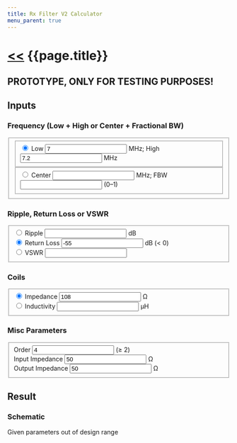 ```yaml
---
title: Rx Filter V2 Calculator
menu_parent: true
---
```


# [\<<](.) {{page.title}}

## **PROTOTYPE, ONLY FOR TESTING PURPOSES!**

## Inputs

<form action="#">
<h3>Frequency (Low + High or Center + Fractional BW)</h3>
<fieldset id="frequency-selection">
    <fieldset id="frequency-selection-low-high">
        <label><input type="radio" name="frequency-selection" id="frequency-selection-low-high-radio" checked>
        Low <input type="number" id="frequency-selection-low" min="0" step="any" value="7"> MHz;
        High <input type="number" id="frequency-selection-high" min="0" step="any" value="7.2"> MHz</label><br>
    </fieldset>
    <fieldset id="frequency-selection-center-fbw">
        <label><input type="radio" name="frequency-selection" id="frequency-selection-center-fbw-radio">
        Center <input type="number" id="frequency-selection-center" min="0" step="any" readonly> MHz;
        FBW <input type="number" id="frequency-selection-fbw" min="0" max="1" step="any" readonly> (0&ndash;1)</label>
    </fieldset>
</fieldset>
<h3>Ripple, Return Loss or VSWR</h3>
<fieldset id="ripple-return-vswr">
    <label><input type="radio" name="ripple-return-vswr" id="ripple-radio">
    Ripple <input type="number" id="ripple" min="0" step="any" readonly> dB</label><br>
    <label><input type="radio" name="ripple-return-vswr" id="return-radio" checked>
    Return Loss <input type="number" id="return" max="0" step="any" value="-55"> dB (&lt; 0)</label><br>
    <label><input type="radio" name="ripple-return-vswr" id="vswr-radio">
    VSWR <input type="number" id="vswr" min="1" step="any" readonly></label>
</fieldset>
<h3>Coils</h3>
<fieldset id="coils">
    <label><input type="radio" name="coils" id="coils-impedance-radio" checked>
    Impedance <input type="number" id="coils-impedance" min="0" step="any" value="108"> &#x2126;</label><br>
    <label><input type="radio" name="coils" id="coils-inductivity-radio">
    Inductivity <input type="number" id="coils-inductivity" min="0" step="any" readonly> &micro;H</label>
</fieldset>
<h3>Misc Parameters</h3>
<fieldset id="misc-params">
    <label>Order <input type="number" id="order" min="2" step="1" value="4"> (&ge; 2)</label><br>
    <label>Input Impedance <input type="number" id="input-impedance" min="0" step="any" value="50"> &#x2126;</label><br>
    <label>Output Impedance <input type="number" id="output-impedance" min="0" step="any" value="50"> &#x2126;</label>
</fieldset>
<!--<h3>Q Factors (only for filter curve plot)</h3>
<fieldset id="q-factors">
    <label>Capacitors <input type="number" id="capacitor-q-factor" min="0" step="any" value="1000"></label><br>
    <label>Coils <input type="number" id="coils-q-factor" min="0" step="any" value="100"></label>
</fieldset>-->
</form>

## Result

### Schematic

<div id="calculation-error">Given parameters out of design range</div>

<svg id="schematic-output" width="100%" height="0em"></svg>

<!--### Filter Curve

<div id="curveplot"></div>

<script src="https://unpkg.com/d3@3/d3.min.js"></script>
<script src="https://unpkg.com/function-plot@1/dist/function-plot.js"></script>
-->
<script>
(function(){
const low_high_radio = document.getElementById('frequency-selection-low-high-radio')
const center_fbw_radio = document.getElementById('frequency-selection-center-fbw-radio')

const low_field = document.getElementById('frequency-selection-low')
const high_field = document.getElementById('frequency-selection-high')
const center_field = document.getElementById('frequency-selection-center')
const fbw_field = document.getElementById('frequency-selection-fbw')

const ripple_radio = document.getElementById('ripple-radio')
const return_radio = document.getElementById('return-radio')
const vswr_radio = document.getElementById('vswr-radio')

const ripple_field = document.getElementById('ripple')
const return_field = document.getElementById('return')
const vswr_field = document.getElementById('vswr')

const impedance_radio = document.getElementById('coils-impedance-radio')
const inductivity_radio = document.getElementById('coils-inductivity-radio')

const impedance_field = document.getElementById('coils-impedance')
const inductivity_field = document.getElementById('coils-inductivity')

const order_field = document.getElementById('order')
const input_impedance_field = document.getElementById('input-impedance')
const output_impedance_field = document.getElementById('output-impedance')

const calculation_error = document.getElementById('calculation-error')
const schematic_field = document.getElementById('schematic-output')

;[low_high_radio, center_fbw_radio].forEach(function(el) {
    el.addEventListener('input', function(_) {
        if (low_high_radio.checked) {
            low_field.readOnly = false
            high_field.readOnly = false
            center_field.readOnly = true
            fbw_field.readOnly = true
        } else {
            low_field.readOnly = true
            high_field.readOnly = true
            center_field.readOnly = false
            fbw_field.readOnly = false
        }
    })
})

function recalculate_center_fbw() {
    const low = Number(low_field.value)
    const high = Number(high_field.value)
    const center = Math.sqrt(low * high)
    center_field.value = center
    fbw_field.value = (high - low) / center
}
;[low_field, high_field].forEach(function(el) {
    el.addEventListener('input', function(_) {
        recalculate_center_fbw()
        recalculate_coils()
        recalculate_schematic()
    });
})
recalculate_center_fbw()
;[center_field, fbw_field].forEach(function(el) {
    el.addEventListener('input', function(_) {
        // WolframAlpha query used: solve f=(h-k)/x, x=sqrt(k*h) for k
        const center = Number(center_field.value)
        const fbw = Number(fbw_field.value)
        const center_ = Math.sqrt((Math.pow(fbw, 2) + 4) * Math.pow(center, 2))
        low_field.value = 0.5 * (center_ - fbw * center)
        high_field.value = 0.5 * (center_ + fbw * center)
        recalculate_schematic()
    })
})

;[ripple_radio, return_radio, vswr_radio].forEach(function(el) {
    el.addEventListener('input', function(_) {
        if (ripple_radio.checked) {
            ripple_field.readOnly = false
            return_field.readOnly = true
            vswr_field.readOnly = true
        } else if (return_radio.checked) {
            ripple_field.readOnly = true
            return_field.readOnly = false
            vswr_field.readOnly = true
        } else {
            ripple_field.readOnly = true
            return_field.readOnly = true
            vswr_field.readOnly = false
        }
    })
})

function ripple_from_vswr(vswr) {
    return -10 * Math.log10(1 - Math.pow((vswr - 1) / (vswr + 1), 2))
}
function ripple_from_return_loss(return_loss) {
    return -10 * Math.log10(1 - Math.pow(10, 0.1 * return_loss))
}
function return_loss_from_ripple(ripple) {
    return 10 * Math.log10(1 - Math.pow(10, -0.1 * ripple))
}
function vswr_from_ripple(ripple) {
    // WolframAlpha: solve x=-10 * log10(1 - ((y-1)/(y+1))^2) for y > 1
    return (Math.pow(10, 0.1 * ripple)
        * (2 * Math.sqrt(1 - Math.pow(10, -0.1 * ripple))
            - Math.pow(10, -0.1 * ripple)
            + 2))
}

ripple_field.addEventListener('input', function(_) {
    const ripple = Number(ripple_field.value)
    return_field.value = return_loss_from_ripple(ripple)
    vswr_field.value = vswr_from_ripple(ripple)
    recalculate_schematic()
})
function recalculate_from_return_loss() {
    const return_loss = Number(return_field.value)
    const ripple = ripple_from_return_loss(return_loss)
    ripple_field.value = ripple
    vswr_field.value = vswr_from_ripple(ripple)
}
recalculate_from_return_loss()
return_field.addEventListener('input', function(_) {
    recalculate_from_return_loss()
    recalculate_schematic()
})
vswr_field.addEventListener('input', function(_) {
    const vswr = Number(vswr_field.value)
    const ripple = ripple_from_vswr(vswr)
    ripple_field.value = ripple
    return_field.value = return_loss_from_ripple(ripple)
    recalculate_schematic()
})

;[impedance_radio, inductivity_radio].forEach(function(el) {
    el.addEventListener('input', function(_) {
        if (impedance_radio.checked) {
            impedance_field.readOnly = false
            inductivity_field.readOnly = true
        } else {
            impedance_field.readOnly = true
            inductivity_field.readOnly = false
        }
    })
})

function recalculate_inductivity() {
    const impedance = Number(impedance_field.value)
    const center = Number(center_field.value)
    inductivity_field.value = impedance / (2 * Math.PI * center)
}
recalculate_inductivity()
function recalculate_impedance() {
    const inductivity = Number(inductivity_field.value)
    const center = Number(center_field.value)
    impedance_field.value = inductivity * 2 * Math.PI * center
}
impedance_field.addEventListener('input', function(_) {
    recalculate_inductivity()
    recalculate_schematic()
})
inductivity_field.addEventListener('input', function(_) {
    recalculate_impedance()
    recalculate_schematic()
})
function recalculate_coils() {
    if (impedance_radio.checked) {
        recalculate_inductivity()
    } else {
        recalculate_impedance()
    }
}
center_field.addEventListener('input', function(_) {
    recalculate_coils()
})
;[order_field, input_impedance_field, output_impedance_field].forEach(function(el) {
    el.addEventListener('input', function(_) {
        recalculate_schematic()
    })
})

function coth(x) {
    return Math.cosh(x) / Math.sinh(x)
}

function make_shape(name, attrs, inner) {
    const shape = document.createElementNS('http://www.w3.org/2000/svg', name)
    for (const attr in attrs) {
        shape.setAttributeNS(null, attr, attrs[attr])
    }
    if (inner !== undefined) {
        shape.innerHTML = inner
    }
    return shape
}
function make_yem(start_y) {
    return function(y) { return start_y + y + 'em' }
}
function si_prefix(value) {
    if (value < 1e-18) {
        return 0
    }
    const exponent = Math.floor(Math.log10(value)/3)
    value *= Math.pow(10, -3 * exponent)
    value = value.toFixed(3 - Math.floor(Math.log10(value)))
    if (exponent < 0) {
        return value + ['', 'm', '&micro;', 'n', 'p', 'f', 'a'][-exponent]
    } else {
        return value + ['', 'k', 'M', 'G', 'T', 'P', 'E'][exponent]
    }
}
function draw_horizontal_capacitor(capacity, start_y) {
    const yem = make_yem(start_y)
    schematic_field.appendChild(make_shape('line', {x1: '1em', y1: yem(0), x2: '1em', y2: yem(4), stroke: 'black'}))
    schematic_field.appendChild(make_shape('circle', {cx: '1em', cy: yem(2), r: '0.25em', fill: 'black'}))
    schematic_field.appendChild(make_shape('line', {x1: '1em', y1: yem(2), x2: '4em', y2: yem(2), stroke: 'black'}))
    schematic_field.appendChild(make_shape('line', {x1: '4em', y1: yem(1), x2: '4em', y2: yem(3), stroke: 'black'}))
    schematic_field.appendChild(make_shape('line', {x1: '4.5em', y1: yem(1), x2: '4.5em', y2: yem(3), stroke: 'black'}))
    schematic_field.appendChild(make_shape('text', {x: '5em', y: yem(1.5)}, si_prefix(capacity) + 'F'))
    schematic_field.appendChild(make_shape('line', {x1: '4.5em', y1: yem(2), x2: '7.5em', y2: yem(2), stroke: 'black'}))
    schematic_field.appendChild(make_shape('line', {x1: '7.5em', y1: yem(2), x2: '7.5em', y2: yem(4), stroke: 'black'}))
    schematic_field.appendChild(make_shape('line', {x1: '6.5em', y1: yem(4), x2: '8.5em', y2: yem(4), stroke: 'black', 'stroke-width': '0.25em'}))
    return 4
}
function draw_inductor(inductivity, start_y) {
    const emsize = window.getComputedStyle(schematic_field).getPropertyValue('font-size').replace('px', '')
    const em = function(value) { return value * emsize }
    const yem_ = function(y) { return em(start_y + y) }
    const yem = make_yem(start_y)
    const windingpath = Array.apply(null, Array(4)).map(function(_) { return ['a', em(0.5), em(0.5), '0 0 1 0', em(1)].join(" ") }).join(' ')
    schematic_field.appendChild(make_shape('path', {d: ['M', em(1), yem_(0), 'v', em(1), windingpath, 'v', em(1)].join(' '), stroke: 'black', fill: 'none'}))
    schematic_field.appendChild(make_shape('text', {x: '2em', y: yem(3.5)}, si_prefix(inductivity) + 'H'))
    return 6
}
function draw_vertical_capacitor(capacity, start_y) {
    const yem = make_yem(start_y)
    schematic_field.appendChild(make_shape('line', {x1: '1em', y1: yem(0), x2: '1em', y2: yem(1), stroke: 'black'}))
    schematic_field.appendChild(make_shape('line', {x1: '0em', y1: yem(1), x2: '2em', y2: yem(1), stroke: 'black'}))
    schematic_field.appendChild(make_shape('line', {x1: '0em', y1: yem(1.5), x2: '2em', y2: yem(1.5), stroke: 'black'}))
    schematic_field.appendChild(make_shape('line', {x1: '1em', y1: yem(1.5), x2: '1em', y2: yem(2.5), stroke: 'black'}))
    schematic_field.appendChild(make_shape('text', {x: '2.5em', y: yem(1.5)}, si_prefix(capacity) + 'F'))
    return 2.5
}

function recalculate_schematic() {
    const center = Number(center_field.value)
    const fbw = Number(fbw_field.value)
    const w0 = 2 * Math.PI * center * 1e6

    const ripple = Number(ripple_field.value)

    const inductivity = Number(inductivity_field.value)
    const Ls = inductivity * 1e-6

    const order = Number(order_field.value)
    const Z0 = Number(input_impedance_field.value)
    const Znp1 = Number(output_impedance_field.value)

    // Chebyshev prototype LPF
    const c17_37 = 40 / Math.log(10) // roughly 17.37
    const beta = Math.log(coth(ripple / c17_37))
    const gamma = Math.sinh(beta / (2*order))
    const g = [1]
    g[1] = 2 / gamma * Math.sin(Math.PI / (2*order))
    for (let i = 2; i <= order; i++) {
        g[i] = 1 / g[i-1] * 4 * Math.sin((2*i - 1) * Math.PI / (2*order))
            * Math.sin((2*i - 3) * Math.PI / (2*order))
            / (Math.pow(gamma, 2) + Math.pow(Math.sin((i-1) * Math.PI / order), 2))
    }
    g[order + 1] = (order % 2 !== 0) ? 1 : Math.pow(coth(beta/4), 2)
    for (let g_ of g) {
        if (isNaN(g_)) {
            schematic_field.innerHTML = ''
            calculation_error.style.display = 'block'
            return
        }
    }
    
    // First round of constants
    Omc = 1 // Prototype filter center frequency
    const Cs = 1 / (Math.pow(w0, 2) * Ls)
    const K = [NaN] // K[0] is never used
    K[1] = Math.sqrt(Z0 * fbw * w0 * Ls / (Omc * g[0] * g[1]))
    for (let i = 1; i < order; i++) {
        K[i+1] = fbw * w0 * Ls / Omc * Math.sqrt(1 / (g[i] * g[i+1]))
    }
    K[order+1] = Math.sqrt(Znp1 * fbw * w0 * Ls / (Omc * g[order] * g[order+1]))
    const G0_ = Z0 * Math.pow(2 * w0 * Cs * K[1], 2)
        / (Math.pow(Z0, 2) + Math.pow(2 * w0 * Cs * Math.pow(K[1], 2), 2))
    const B0_ = Math.pow(Znp1, 2) * 2 * w0 * Cs
        / (Math.pow(Z0, 2) + Math.pow(2 * w0 * Cs * Math.pow(K[1], 2), 2))
    
    // First capacitors
    const C = [NaN] // C[0] is never used
    const Cx0 = Math.sqrt(-G0_ / (Z0 * Math.pow(w0, 2) * (Z0 * G0_ - 1)))
    const Cxnp1 = Cx0 // First and last capacitors get eliminated (0 capacitance) by clever math
    C[1] = Math.sqrt(G0_ * (1 + Math.pow(Z0 * w0 * Cx0, 2)) / (Z0 * Math.pow(w0, 2)))
    const Cp1 = 1/w0 * (B0_
        - w0 * C[1] /* eliminated (Cp0==0) */
        / (1 + Math.pow(Z0 * w0 * Cx0, 2)))
    
    // Second round of constants
    const D = [NaN]
    const N = [NaN]
    const Np = [NaN]
    for (let i = 1; i <= order + 1; i++) {
        const k = K[i]
        D[i] = 4*Cs / (1 - 2*Cs * w0 * k) + 1 / (w0 * k)
        N[i] = Math.pow(2*Cs / (1 - 2*Cs * w0 * k), 2)
        Np[i] = 1 / (w0 * k) * 2*Cs / (1 - 2*Cs * w0 * k)
    }
    
    // Intermediate capacitors
    const Cp = [NaN]
    for (let i = 2; i <= order; i++) {
        C[i] = N[i] / D[i]
        Cp[i-1] = Np[i] / D[i]
    }

    // Last round of constants
    Gnp1_ = Znp1 * Math.pow(2 * w0 * Cs * K[order+1], 2)
        / (Math.pow(Znp1, 2) + Math.pow(2 * w0 * Cs * Math.pow(K[order+1], 2), 2))
    Bnp1_ = Math.pow(Znp1, 2) * 2 * w0 * Cs
        / (Math.pow(Znp1, 2) + Math.pow(2 * w0 * Cs * Math.pow(K[order+1], 2), 2))

    // Final capacitors
    C[order+1] = Math.sqrt(Gnp1_ * (1 + Math.pow(Znp1 * w0 * Cxnp1, 2)) / (Znp1 * Math.pow(w0, 2)))
    Cpn = 1 / w0 * (Bnp1_
        - w0 * C[order+1] /* eliminated (Cpnp1==0) */
        / (1 + Math.pow(Znp1 * w0 * Cxnp1, 2)))
    
    // Drawing stuff
    schematic_field.innerHTML = ''
    for (let c of Array.concat([Cp1, Cpn], C.slice(1), Cp.slice(1))) {
        if (c < 0 || isNaN(c)) {
            calculation_error.style.display = 'block'
            return
        }
    }
    calculation_error.style.display = 'none'
    schematic_field.appendChild(make_shape('circle', {cx: '1em', cy: '1em', r: '0.25em', stroke: 'black', fill: 'none'}))
    schematic_field.appendChild(make_shape('text', {x: '1.75em', y: '1.375em'}, si_prefix(Z0) + '&#x2126;'))
    schematic_field.appendChild(make_shape('line', {x1: '1em', y1: '1.25em', x2: '1em', y2: '2.25em', stroke: 'black'}))
    let start_y = 2.25
    start_y += draw_vertical_capacitor(C[1], start_y)
    start_y += draw_horizontal_capacitor(Cp1, start_y)
    start_y += draw_inductor(Ls, start_y)
    for (let i = 1; i < order; i++) {
        start_y += draw_horizontal_capacitor(Cp[i], start_y)
        start_y += draw_vertical_capacitor(C[i+1], start_y)
        start_y += draw_horizontal_capacitor(Cp[i], start_y)
        start_y += draw_inductor(Ls, start_y)
    }
    start_y += draw_horizontal_capacitor(Cpn, start_y)
    start_y += draw_vertical_capacitor(C[order+1], start_y)
    const yem = make_yem(start_y)
    schematic_field.appendChild(make_shape('line', {x1: '1em', y1: yem(0), x2: '1em', y2: yem(1), stroke: 'black'}))
    schematic_field.appendChild(make_shape('text', {x: '1.75em', y: yem(1.375)}, si_prefix(Znp1) + '&#x2126;'))
    schematic_field.appendChild(make_shape('circle', {cx: '1em', cy: yem(1.25), r: '0.25em', stroke: 'black', fill: 'none'}))
    start_y += 2.25
    schematic_field.style.height = start_y + 'em'
}
recalculate_schematic()

// TODO
/*functionPlot({
    target: '#curveplot',
    data: [{
        graphType: 'polyline',
        fn: scope => scope.x * scope.x
    }]
})*/
})()
</script>